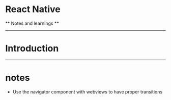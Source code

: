 # React Native
** Notes and learnings **


---

# Introduction

---

# notes

* Use the navigator component with webviews to have proper transitions
